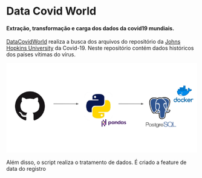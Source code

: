 # Data Covid World
#### Extração, transformação e carga dos dados da covid19 mundiais.

[DataCovidWorld](https://github.com/levisouuza/Covid-Integration/blob/master/DataCovidWorld/covid_world.py) realiza a busca dos arquivos do repositório da [Johns Hopkins University](https://github.com/CSSEGISandData/COVID-19) da Covid-19. Neste repositório contém dados históricos dos países vítimas do vírus. 

![dsldkaldslkdasj](https://github.com/levisouuza/data-covid-world/blob/master/images/fluxo.png "Logo Title Text 1")

Além disso, o script realiza o tratamento de dados. É criado a feature de data do registro




